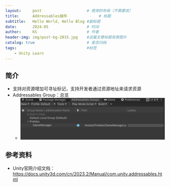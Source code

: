 ```yaml
---
layout:     post   				    # 使用的布局（不需要改）
title:      Addressables插件 				# 标题 
subtitle:   Hello World, Hello Blog #副标题
date:       2024-05 				# 时间
author:     KS 						# 作者
header-img: img/post-bg-2015.jpg 	#这篇文章标题背景图片
catalog: true 						# 是否归档
tags:								#标签
    - Unity Learn
---
```


## 简介
- 支持对资源增加可寻址标记，支持开发者通过资源地址来请求资源
- Addressables Group：总览
    - ![alt text](image-7.png)

## 参考资料
- Unity官网介绍文档：https://docs.unity3d.com/cn/2023.2/Manual/com.unity.addressables.html
